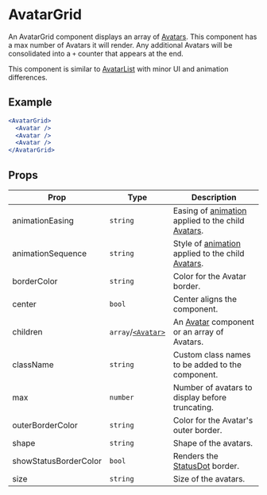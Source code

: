 # AvatarGrid

An AvatarGrid component displays an array of [Avatars](../Avatar). This component has a max number of Avatars it will render. Any additional Avatars will be consolidated into a `+` counter that appears at the end.

This component is similar to [AvatarList](../AvatarList) with minor UI and animation differences.

## Example

```jsx
<AvatarGrid>
  <Avatar />
  <Avatar />
  <Avatar />
</AvatarGrid>
```

## Props

| Prop                  | Type                            | Description                                                                  |
| --------------------- | ------------------------------- | ---------------------------------------------------------------------------- |
| animationEasing       | `string`                        | Easing of [animation](../Animate) applied to the child [Avatars](../Avatar). |
| animationSequence     | `string`                        | Style of [animation](../Animate) applied to the child [Avatars](../Avatar).  |
| borderColor           | `string`                        | Color for the Avatar border.                                                 |
| center                | `bool`                          | Center aligns the component.                                                 |
| children              | `array`/[`<Avatar>`](../Avatar) | An [Avatar](../Avatar) component or an array of Avatars.                     |
| className             | `string`                        | Custom class names to be added to the component.                             |
| max                   | `number`                        | Number of avatars to display before truncating.                              |
| outerBorderColor      | `string`                        | Color for the Avatar's outer border.                                         |
| shape                 | `string`                        | Shape of the avatars.                                                        |
| showStatusBorderColor | `bool`                          | Renders the [StatusDot](../StatusDot) border.                                |
| size                  | `string`                        | Size of the avatars.                                                         |

